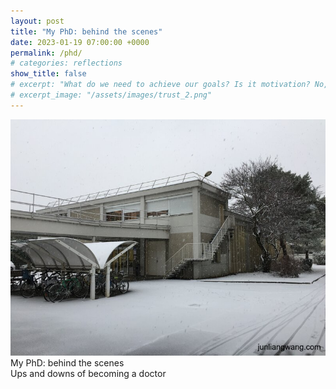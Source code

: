 ```yaml
---
layout: post
title: "My PhD: behind the scenes"
date: 2023-01-19 07:00:00 +0000
permalink: /phd/
# categories: reflections
show_title: false
# excerpt: "What do we need to achieve our goals? Is it motivation? No, it's not. As David Goggins says, “Motivation is crap”."
# excerpt_image: "/assets/images/trust_2.png"
---
```

<div class="image-with-text-2">
  <img src="/assets/images/posts/2023-01-19-phd/phd_lab_snow_compressed.jpg" alt="M building of Institut Néel">
  <div class="image-text">
    <div class="main-title">My PhD: behind the scenes</div>
    <div class="subtitle">Ups and downs of becoming a doctor</div>
  </div>
</div>
<br>
